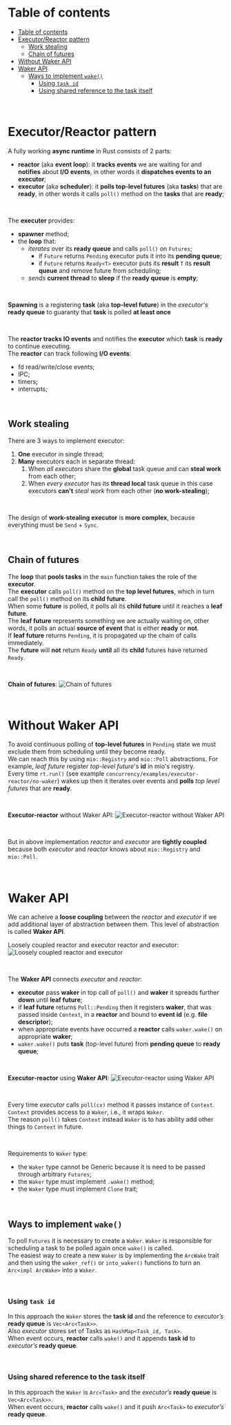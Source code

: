 # Table of contents
- [Table of contents](#table-of-contents)
- [Executor/Reactor pattern](#executorreactor-pattern)
  - [Work stealing](#work-stealing)
  - [Chain of futures](#chain-of-futures)
- [Without Waker API](#without-waker-api)
- [Waker API](#waker-api)
  - [Ways to implement `wake()`](#ways-to-implement-wake)
    - [Using `task id`](#using-task-id)
    - [Using shared reference to the task itself](#using-shared-reference-to-the-task-itself)

<br>

# Executor/Reactor pattern
A fully working **async runtime** in Rust consists of 2 parts:
- **reactor** (aka **event loop**): it **tracks events** we are waiting for and **notifies** about **I/O events**, in other words it **dispatches events to an executor**;
- **executor** (aka **scheduler**): it **polls top-level futures** (aka **tasks**) that are **ready**, in other words it calls `poll()` method on the **tasks** that are **ready**;

<br>

The **executer** provides:
- **spawner** method;
- the **loop** that:
  - *iterates* over its **ready queue** and calls `poll()` on `Futures`;
    - if `Future` returns `Pending` executor puts it into its **pending queue**;
    - if `Future` returns `Ready<T>` executor puts its **result** `T` its **result queue** and remove future from scheduling;
  - *sends* **current thread** to **sleep** if the **ready queue** is **empty**;

<br>

**Spawning** is a registering **task** (aka **top-level future**) in the *executor's* **ready queue** to guaranty that **task** is polled **at least once**<br>

<br>

The **reactor tracks IO events** and notifies the **executor** which **task** is **ready** to continue executing.<br>
The **reactor** can track following **I/O events**:
- fd read/write/close events;
- IPC;
- timers;
- interrupts;

<br>

## Work stealing
There are 3 ways to implement executor:
1. **One** executor in single thread;
2. **Many** executors each in separate thread:
   1. When *all executors* share the **global** task queue and can **steal work** from each other;
   2. When *every executor* has its **thread local** task queue in this case executors **can't** *steal work* from each other (**no work-stealing**);

<br>

The design of **work-stealing executor** is **more complex**, because everything must be `Send` + `Sync`.<br>

<br>

## Chain of futures
The **loop** that **pools tasks** in the `main` function takes the role of the **executor**.<br>
The **executor** calls `poll()` method on the **top level futures**, which in turn call the `poll()` method on its **child future**.<br>
When some **future** is polled, it polls all its **child future** until it reaches a **leaf future**.<br>
The **leaf future** represents something we are actually waiting on, other words, it polls an actual **source of event** that is either **ready** or **not**.<br>
If **leaf future** returns `Pending`, it is propagated up the chain of calls immediately.<br>
The **future** will **not** return `Ready` **until** all its **child** futures have returned `Ready`.<br>

<br>

**Chain of futures**:
![Chain of futures](/img/chain_of_futures.png)

<br>

# Without Waker API
To avoid continuous polling of **top-level futures** in `Pending` state we must exclude them from scheduling until they become ready.<br>
We can reach this by using `mio::Registry` and `mio::Poll` abstractions. For example, *leaf future* register *top-level future*'s **id** in mio's registry.<br>
Every time `rt.run()` (see example `concurrency/examples/executor-reactor/no-waker`) wakes up then it iterates over events and **polls** *top level futures* that are **ready**.<br>

<br>

**Executor-reactor** without Waker API:
![Executor-reactor without Waker API](/img/prototype_of_executor_reactor.png)

<br>

But in above implementation *reactor* and *executor* are **tightly coupled** because both *executor* and *reactor* knows about `mio::Registry` and `mio::Poll`.<br>

<br>

# Waker API
We can acheive a **loose coupling** between the *reactor* and *executor* if we add additional layer of abstraction between them. This level of abstraction is called **Waker API**.<br>

Loosely coupled reactor and executor reactor and executor:<br>
![Loosely coupled reactor and executor](/img/loosely_coupled_runtime.png)

<br>

The **Waker API** connects *executor* and *reactor*:
- **executor** pass **waker** in top call of `poll()` and **waker** it spreads further **down** until **leaf future**;
- if **leaf future** returns `Poll::Pending` then it registers **waker**, that was passed inside `Context`, in a **reactor** and bound to **event id** (e.g. **file descriptor**);
- when appropriate events have occurred a **reactor** calls `waker.wake()` on appropriate **waker**;
- `waker.wake()` puts **task** (top-level future) from **pending queue** to **ready queue**;

<br>

**Executor-reactor** using **Waker API**:
![Executor-reactor using Waker API](/img/waker_api.png)

<br>

Every time *executor* calls `poll(cx)` method it passes instance of `Context`. `Context` provides access to a `Waker`, i.e., it wraps `Waker`.<br>
The reason `poll()` takes `Context` instead `Waker` is to has ability add other things to `Context` in future.<br>

<br>

Requirements to `Waker` type:
- the `Waker` type cannot be Generic because it is need to be passed through arbitrary `Futures`;
- the `Waker` type must implement `.wake()` method;
- the `Waker` type must implement `Clone` trait;

<br>

## Ways to implement `wake()`
To poll `Futures` it is necessary to create a `Waker`. `Waker` is responsible for scheduling a task to be polled again once `wake()` is called.<br>
The easiest way to create a new `Waker` is by implementing the `ArcWake` trait and then using the `waker_ref()` or `into_waker()` functions to turn an `Arc<impl ArcWake>` into a `Waker`.<br>

<br>

### Using `task id`
In this approach the `Waker` stores the **task id** and the reference to *executor’s* **ready queue** is `Vec<Arc<Task>>`.<br>
Also *executor* stores set of Tasks as `HashMap<Task_id, Task>`.<br>
When event occurs, **reactor** calls `wake()` and it appends **task id** to *executor’s* **ready queue**.<br>

<br>

### Using shared reference to the task itself
In this approach the `Waker` is `Arc<Task>` and the *executor’s* **ready queue** is `Vec<Arc<Task>>`.<br>
When event occurs, **reactor** calls `wake()` and it push `Arc<Task>` to *executor’s* **ready queue**.<br>
